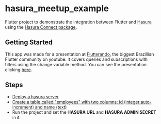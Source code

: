 # hasura_meetup_example

Flutter project to demonstrate the integration between Flutter and [Hasura](https://hasura.io/) using the [Hasura Connect package](https://pub.dev/packages/hasura_connect).

## Getting Started

This app was made for a presentation at [Flutterando](https://www.youtube.com/user/jacobaraujo7), the biggest Brazillian Flutter community on youtube. It covers queries and subscriptions with filters using the change variable method. You can see the presentation clicking [here](https://www.youtube.com/watch?v=XtrEq55EFC4&t=541s).

## Steps

 - [Deploy a hasura server](https://hasura.io/docs/latest/graphql/core/deployment/deployment-guides/heroku.html)
 - [Create a table called "employees" with two columns: id (integer auto-increment) and name (text)](https://hasura.io/docs/latest/graphql/core/databases/postgres/schema/tables.html)
 - Run the project and set the **HASURA URL** and **HASURA ADMIN SECRET** in it.
